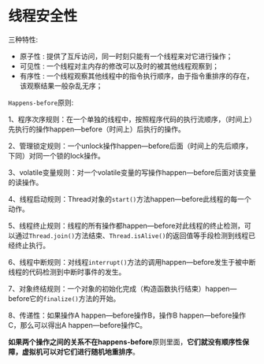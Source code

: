 # 线程安全性

三种特性:

* 原子性 : 提供了互斥访问，同一时刻只能有一个线程来对它进行操作；
* 可见性 : 一个线程对主内存的修改可以及时的被其他线程观察到；
* 有序性 : 一个线程观察其他线程中的指令执行顺序，由于指令重排序的存在，该观察结果一般杂乱无序；

`Happens-before`原则:

1、程序次序规则：在一个单独的线程中，按照程序代码的执行流顺序，（时间上）先执行的操作happen—before（时间上）后执行的操作。

2、管理锁定规则：一个unlock操作happen—before后面（时间上的先后顺序，下同）对同一个锁的lock操作。

3、volatile变量规则：对一个volatile变量的写操作happen—before后面对该变量的读操作。

4、线程启动规则：Thread对象的`start()`方法happen—before此线程的每一个动作。

5、线程终止规则：线程的所有操作都happen—before对此线程的终止检测，可以通过`Thread.join()`方法结束、`Thread.isAlive()`的返回值等手段检测到线程已经终止执行。	

6、线程中断规则：对线程`interrupt()`方法的调用happen—before发生于被中断线程的代码检测到中断时事件的发生。

7、对象终结规则：一个对象的初始化完成（构造函数执行结束）happen—before它的`finalize()`方法的开始。

8、传递性：如果操作A happen—before操作B，操作B happen—before操作C，那么可以得出A happen—before操作C。

**如果两个操作之间的关系不在happens-before**原则里面，**它们就没有顺序性保障，虚拟机可以对它们进行随机地重排序**。